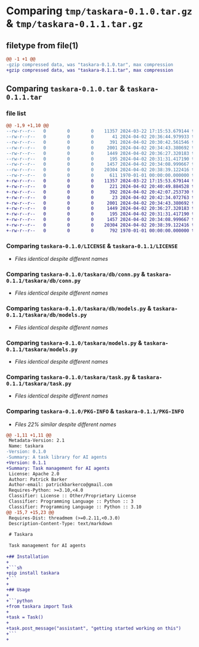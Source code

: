 # Comparing `tmp/taskara-0.1.0.tar.gz` & `tmp/taskara-0.1.1.tar.gz`

## filetype from file(1)

```diff
@@ -1 +1 @@
-gzip compressed data, was "taskara-0.1.0.tar", max compression
+gzip compressed data, was "taskara-0.1.1.tar", max compression
```

## Comparing `taskara-0.1.0.tar` & `taskara-0.1.1.tar`

### file list

```diff
@@ -1,9 +1,10 @@
--rw-r--r--   0        0        0    11357 2024-03-22 17:15:53.679144 taskara-0.1.0/LICENSE
--rw-r--r--   0        0        0       41 2024-04-02 20:36:44.979933 taskara-0.1.0/README.md
--rw-r--r--   0        0        0      391 2024-04-02 20:30:42.561546 taskara-0.1.0/pyproject.toml
--rw-r--r--   0        0        0     2001 2024-04-02 20:34:43.380692 taskara-0.1.0/taskara/db/conn.py
--rw-r--r--   0        0        0     1449 2024-04-02 20:36:27.320183 taskara-0.1.0/taskara/db/models.py
--rw-r--r--   0        0        0      195 2024-04-02 20:31:31.417190 taskara-0.1.0/taskara/env.py
--rw-r--r--   0        0        0     1457 2024-04-02 20:34:08.999667 taskara-0.1.0/taskara/models.py
--rw-r--r--   0        0        0    20304 2024-04-02 20:38:39.122416 taskara-0.1.0/taskara/task.py
--rw-r--r--   0        0        0      611 1970-01-01 00:00:00.000000 taskara-0.1.0/PKG-INFO
+-rw-r--r--   0        0        0    11357 2024-03-22 17:15:53.679144 taskara-0.1.1/LICENSE
+-rw-r--r--   0        0        0      221 2024-04-02 20:40:49.884528 taskara-0.1.1/README.md
+-rw-r--r--   0        0        0      392 2024-04-02 20:42:07.253730 taskara-0.1.1/pyproject.toml
+-rw-r--r--   0        0        0       23 2024-04-02 20:42:34.072763 taskara-0.1.1/taskara/__init__.py
+-rw-r--r--   0        0        0     2001 2024-04-02 20:34:43.380692 taskara-0.1.1/taskara/db/conn.py
+-rw-r--r--   0        0        0     1449 2024-04-02 20:36:27.320183 taskara-0.1.1/taskara/db/models.py
+-rw-r--r--   0        0        0      195 2024-04-02 20:31:31.417190 taskara-0.1.1/taskara/env.py
+-rw-r--r--   0        0        0     1457 2024-04-02 20:34:08.999667 taskara-0.1.1/taskara/models.py
+-rw-r--r--   0        0        0    20304 2024-04-02 20:38:39.122416 taskara-0.1.1/taskara/task.py
+-rw-r--r--   0        0        0      792 1970-01-01 00:00:00.000000 taskara-0.1.1/PKG-INFO
```

### Comparing `taskara-0.1.0/LICENSE` & `taskara-0.1.1/LICENSE`

 * *Files identical despite different names*

### Comparing `taskara-0.1.0/taskara/db/conn.py` & `taskara-0.1.1/taskara/db/conn.py`

 * *Files identical despite different names*

### Comparing `taskara-0.1.0/taskara/db/models.py` & `taskara-0.1.1/taskara/db/models.py`

 * *Files identical despite different names*

### Comparing `taskara-0.1.0/taskara/models.py` & `taskara-0.1.1/taskara/models.py`

 * *Files identical despite different names*

### Comparing `taskara-0.1.0/taskara/task.py` & `taskara-0.1.1/taskara/task.py`

 * *Files identical despite different names*

### Comparing `taskara-0.1.0/PKG-INFO` & `taskara-0.1.1/PKG-INFO`

 * *Files 22% similar despite different names*

```diff
@@ -1,11 +1,11 @@
 Metadata-Version: 2.1
 Name: taskara
-Version: 0.1.0
-Summary: A task library for AI agents
+Version: 0.1.1
+Summary: Task management for AI agents
 License: Apache 2.0
 Author: Patrick Barker
 Author-email: patrickbarkerco@gmail.com
 Requires-Python: >=3.10,<4.0
 Classifier: License :: Other/Proprietary License
 Classifier: Programming Language :: Python :: 3
 Classifier: Programming Language :: Python :: 3.10
@@ -15,7 +15,23 @@
 Requires-Dist: threadmem (>=0.2.11,<0.3.0)
 Description-Content-Type: text/markdown
 
 # Taskara
 
 Task management for AI agents
 
+## Installation
+
+```sh
+pip install taskara
+```
+
+## Usage
+
+```python
+from taskara import Task
+
+task = Task()
+
+task.post_message("assistant", "getting started working on this")
+```
+
```

